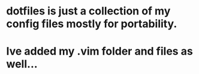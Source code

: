 # dotfiles is just a collection of my config files mostly for portability.
# Ive added my .vim folder and files as well...
